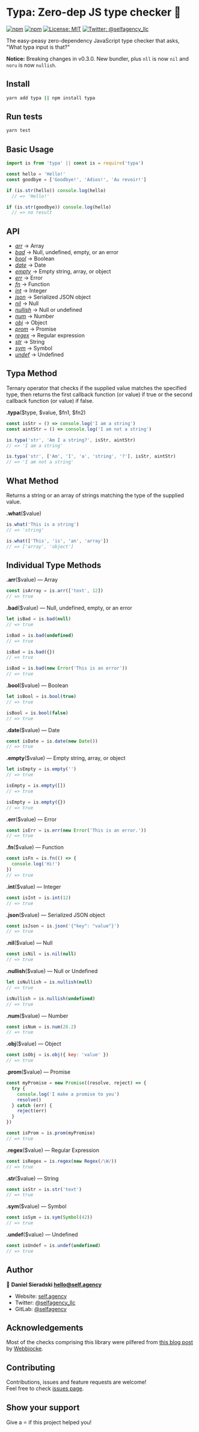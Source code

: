 # Typa: Zero-dep JS type checker 🧐

[![npm](https://img.shields.io/npm/dt/typa.svg)](https://www.npmjs.com/package/typa) [![npm](https://img.shields.io/npm/v/typa.svg)](https://www.npmjs.com/package/typa) [![License: MIT](https://img.shields.io/badge/License-MIT-yellow.svg)](https://opensource.org/licenses/MIT) [![Twitter: @selfagency_llc](https://img.shields.io/twitter/follow/selfagency_llc.svg?style=social)](https://twitter.com/selfagency_llc)

The easy-peasy zero-dependency JavaScript type checker that asks, "What typa input is that?"

**Notice:** Breaking changes in v0.3.0. New bundler, plus `nll` is now `nil` and `noru` is now `nullish`.

## Install

```sh
yarn add typa || npm install typa
```

## Run tests

```sh
yarn test
```

## Basic Usage

```js
import is from 'typa' || const is = require('typa')

const hello = 'Hello!'
const goodbye = ['Goodbye!', 'Adios!', 'Au revoir!']

if (is.str(hello)) console.log(hello)
  // => 'Hello!'

if (is.str(goodbye)) console.log(hello)
  // => no result
```

## API

- <a href="#array">_arr_</a> → Array
- <a href="#bad">_bad_</a> → Null, undefined, empty, or an error
- <a href="#boolean">_bool_</a> → Boolean
- <a href="#date">_date_</a> → Date
- <a href="#empty">_empty_</a> → Empty string, array, or object
- <a href="#error">_err_</a> → Error
- <a href="#function">_fn_</a> → Function
- <a href="#integer">_int_</a> → Integer
- <a href="#json">_json_</a> → Serialized JSON object
- <a href="#nil">_nil_</a> → Null
- <a href="#nullish">_nullish_</a> → Null or undefined
- <a href="#number">_num_</a> → Number
- <a href="#object">_obj_</a> → Object
- <a href="#promise">_prom_</a> → Promise
- <a href="#regex">_regex_</a> → Regular expression
- <a href="#string">_str_</a> → String
- <a href="#symbol">_sym_</a> → Symbol
- <a href="#undefined">_undef_</a> → Undefined

## Typa Method

Ternary operator that checks if the supplied value matches the specified type, then returns the first callback function (or value) if true or the second callback function (or value) if false.

**.typa**($type, $value, $fn1, $fn2)

```js
const isStr = () => console.log('I am a string')
const aintStr = () => console.log('I am not a string')

is.typa('str', 'Am I a string?', isStr, aintStr)
// => 'I am a string'

is.typa('str', ['Am', 'I', 'a', 'string', '?'], isStr, aintStr)
// => 'I am not a string'
```

## What Method

Returns a string or an array of strings matching the type of the supplied value.

**.what**(\$value)

```js
is.what('This is a string')
// => 'string'

is.what(['This', 'is', 'an', 'array'])
// => ['array', 'object']
```

## Individual Type Methods

<a name="array"></a>**.arr**(\$value) — Array

```js
const isArray = is.arr(['text', 12])
// => true
```

<a name="bad"></a>**.bad**(\$value) — Null, undefined, empty, or an error

```js
let isBad = is.bad(null)
// => true

isBad = is.bad(undefined)
// => true

isBad = is.bad({})
// => true

isBad = is.bad(new Error('This is an error'))
// => true
```

<a name="boolean"></a>**.bool**(\$value) — Boolean

```js
let isBool = is.bool(true)
// => true

isBool = is.bool(false)
// => true
```

<a name="date"></a>**.date**(\$value) — Date

```js
const isDate = is.date(new Date())
// => true
```

<a name="empty"></a>**.empty**(\$value) — Empty string, array, or object

```js
let isEmpty = is.empty('')
// => true

isEmpty = is.empty([])
// => true

isEmpty = is.empty({})
// => true
```

<a name="error"></a>**.err**(\$value) — Error

```js
const isErr = is.err(new Error('This is an error.'))
// => true
```

<a name="function"></a>**.fn**(\$value) — Function

```js
const isFn = is.fn(() => {
  console.log('Hi!')
})
// => true
```

<a name="integer"></a>**.int**(\$value) — Integer

```js
const isInt = is.int(12)
// => true
```

<a name="json"></a>**.json**(\$value) — Serialized JSON object

```js
const isJson = is.json('{"key": "value"}')
// => true
```

<a name="nil"></a>**.nil**(\$value) — Null

```js
const isNil = is.nil(null)
// => true
```

<a name="nullish"></a>**.nullish**(\$value) — Null or Undefined

```js
let isNullish = is.nullish(null)
// => true

isNullish = is.nullish(undefined)
// => true
```

<a name="number"></a>**.num**(\$value) — Number

```js
const isNum = is.num(28.2)
// => true
```

<a name="object"></a>**.obj**(\$value) — Object

```js
const isObj = is.obj({ key: 'value' })
// => true
```

<a name="promise"></a>**.prom**(\$value) — Promise

```js
const myPromise = new Promise((resolve, reject) => {
  try {
    console.log('I make a promise to you')
    resolve()
  } catch (err) {
    reject(err)
  }
})

const isProm = is.prom(myPromise)
// => true
```

<a name="regex"></a>**.regex**(\$value) — Regular Expression

```js
const isRegex = is.regex(new Regex(/\W/))
// => true
```

<a name="string"></a>**.str**(\$value) — String

```js
const isStr = is.str('text')
// => true
```

<a name="symbol"></a>**.sym**(\$value) — Symbol

```js
const isSym = is.sym(Symbol(42))
// => true
```

<a name="undefined"></a>**.undef**(\$value) — Undefined

```js
const isUndef = is.undef(undefined)
// => true
```

## Author

👤 **Daniel Sieradski <hello@self.agency>**

- Website: [self.agency](https://self.agency)
- Twitter: [@selfagency_llc](https://twitter.com/selfagency_llc)
- GitLab: [@selfagency](https://gitlab.com/selfagency)

## Acknowledgements

Most of the checks comprising this library were pilfered from [this blog post](https://www.webbjocke.com/javascript-check-data-types/) by [Webbjocke](https://github.com/webbjocke).

## Contributing

Contributions, issues and feature requests are welcome!<br />Feel free to check [issues page](https://gitlab.com/selfagency/utfu/issues).

## Show your support

Give a ⭐️ if this project helped you!
